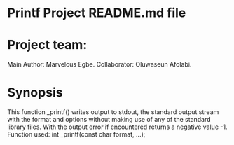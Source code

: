 # Printf Project README.md file

# Project team:
Main Author: Marvelous Egbe.
Collaborator: Oluwaseun Afolabi.

# Synopsis
This function _printf() writes output to stdout, the standard output stream with the format and options without making use of any of the standard library files.
With the output error if encountered returns a negative value -1.
Function used:
int _printf(const char format, ...);

